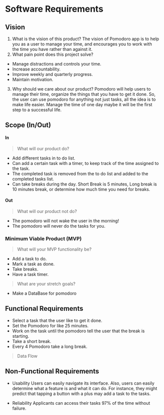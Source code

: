 # Software Requirements

## Vision

1. What is the vision of this product?
The vision of Pomodoro app is to help you as a user to manage your time, and encourages you to work with the time you have rather than against it. 
2. What pain point does this project solve?
- Manage distractions and controls your time.
- Increase accountability.
- Improve weekly and quarterly progress.
- Maintain motivation.
3. Why should we care about our product?
Pomodoro will help users to manage their time, organize the things that you have to get it done. So, the user can use pomodoro for anything not just tasks, all the idea is to make life easier. Manage the time of one day maybe it will be the first step to a successful life.

## Scope (In/Out)

#### In
> What will our product do?

- Add different tasks in to do list. 
- Can add a certain task with a timer, to keep track of the time assigned to the task.
- The completed task is removed from the to do list and added to the completed tasks list.
- Can take breaks during the day. Short Break is 5 minutes, Long break is 10 minutes break, or determine how much time you need for breaks.

#### Out
> What will our product not do?

- The pomodoro will not wake the user in the morning!
- The pomodoro will never do the tasks for you.

### Minimum Viable Product (MVP)

> What will your MVP functionality be?

- Add a task to do.
- Mark a task as done.
- Take breaks.
- Have a task timer.

> What are your stretch goals?

- Make a DataBase for pomodoro

## Functional Requirements

- Select a task that the user like to get it done. 
- Set the Pomodoro for like 25 minutes.
- Work on the task until the pomodoro tell the user that the break is starting.
- Take a short break. 
- Every 4 Pomodoro take a long break.


> Data Flow

## Non-Functional Requirements

- Usability
Users can easily navigate its interface. Also, users can easily determine what a feature is and what it can do. For instance, they might predict that tapping a button with a plus may add a task to the tasks.

- Reliability
Applicants can access their tasks 97% of the time without failure.